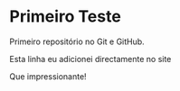 # Primeiro Teste

 Primeiro repositório no Git e GitHub.

 Esta linha eu adicionei directamente no site

 Que impressionante!

